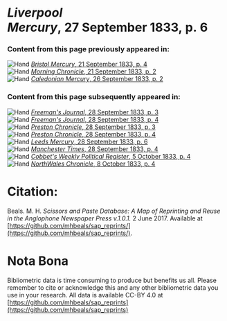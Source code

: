 # *Liverpool Mercury*, 27 September 1833, p. 6  
  
### Content from this page previously appeared in:  
![Hand](http://scissorsandpaste.net/wp-content/uploads/2017/06/smallhandpointer.png) [*Bristol Mercury*, 21 September 1833, p. 4](https://mhbeals.github.io/sap_html/Bristol-Mercury/Bristol-Mercury-21-September-1833-p-4)  
![Hand](http://scissorsandpaste.net/wp-content/uploads/2017/06/smallhandpointer.png) [*Morning Chronicle*, 21 September 1833, p. 2](https://mhbeals.github.io/sap_html/Morning-Chronicle/Morning-Chronicle-21-September-1833-p-2)  
![Hand](http://scissorsandpaste.net/wp-content/uploads/2017/06/smallhandpointer.png) [*Caledonian Mercury*, 26 September 1833, p. 2](https://mhbeals.github.io/sap_html/Caledonian-Mercury/Caledonian-Mercury-26-September-1833-p-2)  
  
### Content from this page subsequently appeared in:  
![Hand](http://scissorsandpaste.net/wp-content/uploads/2017/06/smallhandpointer.png) [*Freeman's Journal*, 28 September 1833, p. 3](https://mhbeals.github.io/sap_html/Freeman's-Journal/Freeman's-Journal-28-September-1833-p-3)  
![Hand](http://scissorsandpaste.net/wp-content/uploads/2017/06/smallhandpointer.png) [*Freeman's Journal*, 28 September 1833, p. 4](https://mhbeals.github.io/sap_html/Freeman's-Journal/Freeman's-Journal-28-September-1833-p-4)  
![Hand](http://scissorsandpaste.net/wp-content/uploads/2017/06/smallhandpointer.png) [*Preston Chronicle*, 28 September 1833, p. 3](https://mhbeals.github.io/sap_html/Preston-Chronicle/Preston-Chronicle-28-September-1833-p-3)  
![Hand](http://scissorsandpaste.net/wp-content/uploads/2017/06/smallhandpointer.png) [*Preston Chronicle*, 28 September 1833, p. 4](https://mhbeals.github.io/sap_html/Preston-Chronicle/Preston-Chronicle-28-September-1833-p-4)  
![Hand](http://scissorsandpaste.net/wp-content/uploads/2017/06/smallhandpointer.png) [*Leeds Mercury*, 28 September 1833, p. 6](https://mhbeals.github.io/sap_html/Leeds-Mercury/Leeds-Mercury-28-September-1833-p-6)  
![Hand](http://scissorsandpaste.net/wp-content/uploads/2017/06/smallhandpointer.png) [*Manchester Times*, 28 September 1833, p. 4](https://mhbeals.github.io/sap_html/Manchester-Times/Manchester-Times-28-September-1833-p-4)  
![Hand](http://scissorsandpaste.net/wp-content/uploads/2017/06/smallhandpointer.png) [*Cobbet's Weekly Political Register*, 5 October 1833, p. 4](https://mhbeals.github.io/sap_html/Cobbet's-Weekly-Political-Register/Cobbet's-Weekly-Political-Register-5-October-1833-p-4)  
![Hand](http://scissorsandpaste.net/wp-content/uploads/2017/06/smallhandpointer.png) [*NorthWales Chronicle*, 8 October 1833, p. 4](https://mhbeals.github.io/sap_html/NorthWales-Chronicle/NorthWales-Chronicle-8-October-1833-p-4)  


# Citation: 

Beals. M. H. *Scissors and Paste Database: A Map of Reprinting and Reuse in the Anglophone Newspaper Press v.1.0.1.* 2 June 2017. Available at [https://github.com/mhbeals/sap_reprints/](https://github.com/mhbeals/sap_reprints/). 

# Nota Bona

Bibliometric data is time consuming to produce but benefits us all. Please remember to cite or acknowledge this and any other bibliometric data you use in your research. All data is available CC-BY 4.0 at [https://github.com/mhbeals/sap_reprints](https://github.com/mhbeals/sap_reprints)